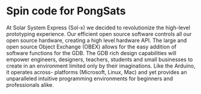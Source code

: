 Spin code for PongSats
===

At Solar System Express (Sol-x) we decided to revolutionize the high-level prototyping experience. Our efficient open source software controls all our open source hardware, creating a high level hardware API. The large and open source Object Exchange (OBEX) allows for the easy addition of software functions for the GDB.  The GDB rich design capabilities will empower engineers, designers, teachers, students and small businesses to create in an environment limited only by their imaginations. Like the Arduino, it operates across- platforms (Microsoft, Linux, Mac) and yet provides an unparalleled intuitive programming environments for beginners and professionals alike.  
